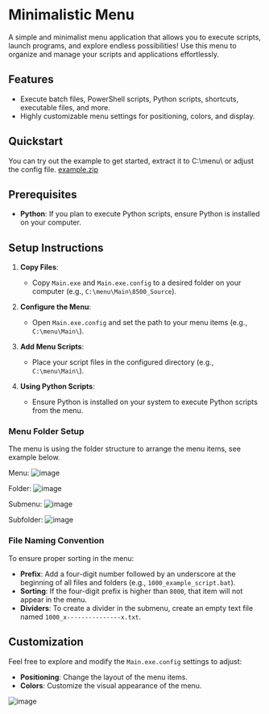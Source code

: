 # Minimalistic Menu

A simple and minimalist menu application that allows you to execute scripts, launch programs, and explore endless possibilities! Use this menu to organize and manage your scripts and applications effortlessly.

## Features

- Execute batch files, PowerShell scripts, Python scripts, shortcuts, executable files, and more.
- Highly customizable menu settings for positioning, colors, and display.

## Quickstart
You can try out the example to get started, extract it to C:\menu\ or adjust the config file.
[example.zip](https://github.com/user-attachments/files/17560440/example.zip)

## Prerequisites

- **Python**: If you plan to execute Python scripts, ensure Python is installed on your computer.

## Setup Instructions

1. **Copy Files**:
   - Copy `Main.exe` and `Main.exe.config` to a desired folder on your computer (e.g., `C:\menu\Main\8500_Source`).

2. **Configure the Menu**:
   - Open `Main.exe.config` and set the path to your menu items (e.g., `C:\menu\Main\`).

3. **Add Menu Scripts**:
   - Place your script files in the configured directory (e.g., `C:\menu\Main\`).

4. **Using Python Scripts**:
   - Ensure Python is installed on your system to execute Python scripts from the menu.


### Menu Folder Setup
The menu is using the folder structure to arrange the menu items, see example below.

Menu:
![image](https://github.com/user-attachments/assets/0bd38429-109b-4e70-b66f-6ff1851966c4)

Folder:
![image](https://github.com/user-attachments/assets/637c10f8-653f-4eb1-8b8e-ef59a8d24f6d)

Submenu:
![image](https://github.com/user-attachments/assets/3bd89899-dce9-42d1-bd94-8897ac14bd87)


Subfolder:
![image](https://github.com/user-attachments/assets/cb0bde3f-799e-422f-a22d-8b3475cdb450)






### File Naming Convention

To ensure proper sorting in the menu:

- **Prefix**: Add a four-digit number followed by an underscore at the beginning of all files and folders (e.g., `1000_example_script.bat`).
- **Sorting**: If the four-digit prefix is higher than `8000`, that item will not appear in the menu.
- **Dividers**: To create a divider in the submenu, create an empty text file named `1000_x---------------x.txt`.

## Customization

Feel free to explore and modify the `Main.exe.config` settings to adjust:

- **Positioning**: Change the layout of the menu items.
- **Colors**: Customize the visual appearance of the menu.


![image](https://github.com/user-attachments/assets/462e1333-e548-44dc-8a58-92e7eefcc6a4)
